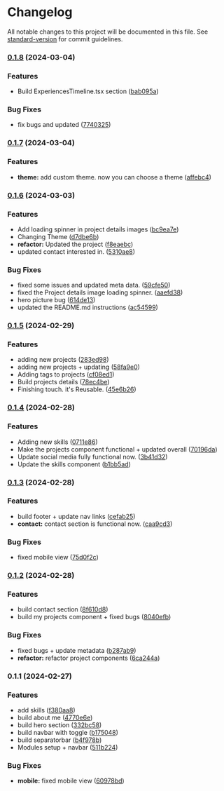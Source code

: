 # Changelog

All notable changes to this project will be documented in this file. See [standard-version](https://github.com/conventional-changelog/standard-version) for commit guidelines.

### [0.1.8](https://github.com/dragon-devs/my_portfolio/compare/v0.1.7...v0.1.8) (2024-03-04)


### Features

* Build ExperiencesTimeline.tsx section ([bab095a](https://github.com/dragon-devs/my_portfolio/commit/bab095a7df74e71da7b6c02e354a7d3b98463f26))


### Bug Fixes

* fix bugs and updated ([7740325](https://github.com/dragon-devs/my_portfolio/commit/774032565b78999a371b9315db95a062689d1308))

### [0.1.7](https://github.com/dragon-devs/my_portfolio/compare/v0.1.6...v0.1.7) (2024-03-04)


### Features

* **theme:** add custom theme. now you can choose a theme ([affebc4](https://github.com/dragon-devs/my_portfolio/commit/affebc4e9f017932312af63752bb620dd4db8603))

### [0.1.6](https://github.com/dragon-devs/my_portfolio/compare/v0.1.5...v0.1.6) (2024-03-03)


### Features

* Add loading spinner in project details images ([bc9ea7e](https://github.com/dragon-devs/my_portfolio/commit/bc9ea7ea1b1701e0c2a6dbb907be8f9265d6aff3))
* Changing Theme ([d7dbe6b](https://github.com/dragon-devs/my_portfolio/commit/d7dbe6b4e93aeb473e2e3be80e396df1c1b768c9))
* **refactor:** Updated the project ([f8eaebc](https://github.com/dragon-devs/my_portfolio/commit/f8eaebc7da7500ac99e0d309c80cfb004ef6e0fa))
* updated contact interested in. ([5310ae8](https://github.com/dragon-devs/my_portfolio/commit/5310ae89a364a052a4831c62134467bc58c23206))


### Bug Fixes

* fixed some issues and updated meta data. ([59cfe50](https://github.com/dragon-devs/my_portfolio/commit/59cfe502699f05f1ca97416e0c516c15e0aaba09))
* fixed the Project details image loading spinner. ([aaefd38](https://github.com/dragon-devs/my_portfolio/commit/aaefd38d2bb555bfb5c5af6cd1f68576e84e357e))
* hero picture bug ([614de13](https://github.com/dragon-devs/my_portfolio/commit/614de13a96947932330b5904e839091b9919d113))
* updated the README.md instructions ([ac54599](https://github.com/dragon-devs/my_portfolio/commit/ac5459922eafb5cbd5b539fc0407d1b1437460d4))

### [0.1.5](https://github.com/dragon-devs/my_portfolio/compare/v0.1.4...v0.1.5) (2024-02-29)


### Features

* adding new projects ([283ed98](https://github.com/dragon-devs/my_portfolio/commit/283ed98727fe208d907ce9dd28b0e35fa8d5b56f))
* adding new projects + updating ([58fa9e0](https://github.com/dragon-devs/my_portfolio/commit/58fa9e0b0a76675d3c0decb21590f2126eebe682))
* Adding tags to projects ([cf08ed1](https://github.com/dragon-devs/my_portfolio/commit/cf08ed15d52a8b7893a8dde7dd747c521890caca))
* Build projects details ([78ec4be](https://github.com/dragon-devs/my_portfolio/commit/78ec4be3ee82b65365247ddde6c2aea0c39af2c3))
* Finishing touch. it's Reusable. ([45e6b26](https://github.com/dragon-devs/my_portfolio/commit/45e6b26f7ffbf07901ce455717f8694d5306213b))

### [0.1.4](https://github.com/dragon-devs/my_portfolio/compare/v0.1.3...v0.1.4) (2024-02-28)


### Features

* Adding new skills ([0711e86](https://github.com/dragon-devs/my_portfolio/commit/0711e868b16b66e3fb5444a06d7b37dbfcd472d7))
* Make the projects component functional + updated overall ([70196da](https://github.com/dragon-devs/my_portfolio/commit/70196da1f7260ae7802d9ce7ae5c384ff6d78e68))
* Update social media fully functional now. ([3b41d32](https://github.com/dragon-devs/my_portfolio/commit/3b41d323357a7f445bd9b3c4b382906ebbff116b))
* Update the skills component ([b1bb5ad](https://github.com/dragon-devs/my_portfolio/commit/b1bb5ad623b09c87614de28ee27d8cb32c94bc7d))

### [0.1.3](https://github.com/dragon-devs/my_portfolio/compare/v0.1.2...v0.1.3) (2024-02-28)


### Features

* build footer + update nav links ([cefab25](https://github.com/dragon-devs/my_portfolio/commit/cefab2596ef3ecf4885aa96f889aabb7fbbe6f5d))
* **contact:** contact section is functional now. ([caa9cd3](https://github.com/dragon-devs/my_portfolio/commit/caa9cd3f267b07cfab14e822f8412da57ce4abb8))


### Bug Fixes

* fixed mobile view ([75d0f2c](https://github.com/dragon-devs/my_portfolio/commit/75d0f2cd5ad5728928d6d415d4af4bde1315793a))

### [0.1.2](https://github.com/dragon-devs/my_portfolio/compare/v0.1.1...v0.1.2) (2024-02-28)


### Features

* build contact section ([8f610d8](https://github.com/dragon-devs/my_portfolio/commit/8f610d877fd18d576ed39bcfa0813d6a61b7c80f))
* build my projects component + fixed bugs ([8040efb](https://github.com/dragon-devs/my_portfolio/commit/8040efbb3fc138a824326e77372b076f25bcd443))


### Bug Fixes

* fixed bugs + update metadata ([b287ab9](https://github.com/dragon-devs/my_portfolio/commit/b287ab96753f961eb9ffbc389a1a8c17b69fdb34))
* **refactor:** refactor project components ([6ca244a](https://github.com/dragon-devs/my_portfolio/commit/6ca244a9bd3c9079c67a57573f41b09c13d66f7b))

### 0.1.1 (2024-02-27)


### Features

* add skills ([f380aa8](https://github.com/dragon-devs/my_portfolio/commit/f380aa854c9db3d41dc34223655288be54f8ebc1))
* build about me ([4770e6e](https://github.com/dragon-devs/my_portfolio/commit/4770e6e817d7751d0f42b850b315e8e0b001c660))
* build hero section ([332bc58](https://github.com/dragon-devs/my_portfolio/commit/332bc58847fcaaac3fd55bbdcfff49ed605f1118))
* build navbar with toggle ([b175048](https://github.com/dragon-devs/my_portfolio/commit/b175048525d42ab4233fbf4394fef8dc97d4500b))
* build separatorbar ([b4f978b](https://github.com/dragon-devs/my_portfolio/commit/b4f978b9266edd3df706ab601cfa8ff4089b26a7))
* Modules setup + navbar ([511b224](https://github.com/dragon-devs/my_portfolio/commit/511b224bc368d82b0b1f8ccb509ce216708d6052))


### Bug Fixes

* **mobile:** fixed mobile view ([60978bd](https://github.com/dragon-devs/my_portfolio/commit/60978bd822301e2c841b211dd829270b1d39e882))
